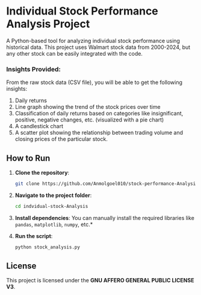 # Individual Stock Performance Analysis Project

A Python-based tool for analyzing individual stock performance using historical data. This project uses Walmart stock data from 2000-2024, but any other stock can be easily integrated with the code.

### Insights Provided:
From the raw stock data (CSV file), you will be able to get the following insights:
1. Daily returns
2. Line graph showing the trend of the stock prices over time
3. Classification of daily returns based on categories like insignificant, positive, negative changes, etc. (visualized with a pie chart)
4. A candlestick chart
5. A scatter plot showing the relationship between trading volume and closing prices of the particular stock.

## How to Run

1. **Clone the repository**:
    ```bash
    git clone https://github.com/Anmolgoel010/stock-performance-Analysis
    ```

2. **Navigate to the project folder**:
    ```bash
    cd indvidual-stock-Analysis
    ```

3. **Install dependencies**:
    You can manually install the required libraries like `pandas`, `matplotlib`, `numpy`, etc.*

4. **Run the script**:
    ```bash
    python stock_analysis.py
    ```

## License

This project is licensed under the **GNU AFFERO GENERAL PUBLIC LICENSE V3**.
